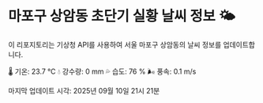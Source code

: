 
# 마포구 상암동 초단기 실황 날씨 정보 🌤️

이 리포지토리는 기상청 API를 사용하여 서울 마포구 상암동의 날씨 정보를 업데이트합니다. 

🌡️ 기온: 23.7 ℃
💧 강수량: 0 mm
💦 습도: 76 %
🌬️ 풍속: 0.1 m/s

마지막 업데이트 시각: 2025년 09월 10일 21시 21분    
